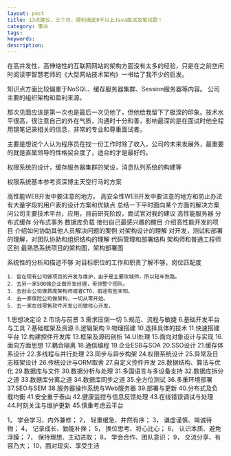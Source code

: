 ```yaml
---
layout: post
title: 13点建议，三个月，顺利搞定8千以上Java面试及笔试题！
category: 事业
tags: 
keywords: 
description: 
---
```





在高并发性，高伸缩性的互联网网站的架构方面没有太多的经验，只是在之前空闲时阅读李智慧老师的《大型网站技术架构》一书给了我不少的启发。

知识点方面比较偏重于NoSQL、缓存服务器集群、Session服务器等内容。
公司主要的组织架构和盈利来源。

那次见面应该是第一次也是最后一次见他了，但他给我留下了极深的印象。技术水平很高，很注意自己的外在气质，沟通时十分和善，影响最深的是在面试时他全程用钢笔记录相关的信息，非常的专业和尊重面试者。

主要是想说个人认为程序员在找一份工作时除了收入，公司的未来发展外，最重要的就是直属领导的性格契合度了，适合的才是最好的。

权限系统的设计，缓存服务器集群的架设，消息队列系统的构建等

权限系统基本参考资深博主天空行马的方案


高性能WEB开发中要注意的地方。
高安全性WEB开发中要注意的地方和防止办法
有大量字段的用户表的设计方案和优缺点
总结一下平时面向某个方面的解决方案
问公司主要技术平台，应用，目前研究阶段，面试官对我的建议
高性能服务器
分布式缓存
分布式事务
数据库负载
接扫自己最感兴趣的醒目
介绍高性能开发的项目
介绍如何协助其他人员解决问题的案例
对架构设计的理解
对开发，测试和部署的理解，对团队协助和组织结构的理解
代码管理和部署结构
架构师和普通工程师区别
最熟悉系统项目的架构图，架构部署图

系统性的分析和描述不够
对目标职位的工作和职责了解不够，岗位匹配度


	1. 留在现有公司做项目的开发与维护，由于是主要攻城师，所以轻车熟路。
	2. 去另一家500强企业做开发经理，带领整个团队。
	3. 去创业公司做首席架构师或者CTO，前途有些未知。
	4. 去一家保险公司做架构，一切从零开始。
	5. 去一家在线零售软件开发公司做核心开发。


1.思想决定论
2.市场与前景
3.需求压倒一切
5.规范、流程与敏捷
6.基础开发平台与工具
7.基础框架及资源
8.逻辑架构
9.物理搭建
10.选择具体的技术
11.快速搭建平台
12.构建控件开发库
13.框架及源码剖析
14.UI处理
15.面向对象设计与实现
16.面向方面思想
17.耦合隔离
18.通信编程
19.企业ESB与SOA
20.SSO设计
21.缓存体系设计
22.多线程与并行处理
23.同步与异步构架
24.权限系统设计
25.异常及日志框架设计
26.传统设计与ORM取舍
27.自定义控件开发
28.数据结构、算法与优化
29.数据库与文件
30.数据分析与处理
31.多国语言与多设备支持
32.数据库拆分之道
33.数据库分离之道
34.数据库同步之道
35.全方位测试
36.多重环境部署
37.SEO与SEM
38.服务器操作系统与Web服务器
39.部署与更新
40.分布式及负载均衡
41.安全重于泰山
42.健康监控与信息反馈处理
43.在线错误调试与处理
44.时刻关注与维护更新
45.慎重考虑云平台



1， 学会学习、内外兼修；
2， 轻重缓急、井然有序；
3， 谦虚谨慎、竭诚待物；
4， 记录成长、勤能补挫；
5， 换位思考、将心比心；
6， 认识本质、避免浮躁；
7， 保持理想、主动进取；
8， 学会合作、团队意识；
9， 交流分享、有容乃大；
10，面对现实、享受生活












